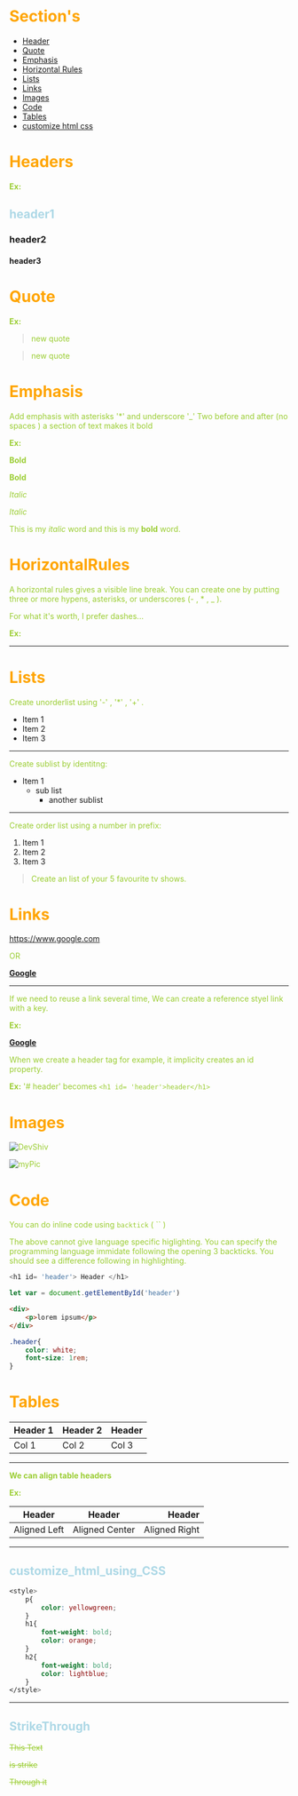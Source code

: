# Section's

- [Header](#Headers)
- [Quote](#Quote)
- [Emphasis](#Emphasis)
- [Horizontal Rules](#HorizontalRules)
- [Lists](#Lists)
- [Links](#Links)
- [Images](#Images)
- [Code](#Code)
- [Tables](#Tables)
- [customize html css](#customize_html_using_CSS)

# Headers

**Ex:**

## header1

### header2

#### header3

# Quote

**Ex:**

> new quote

> new quote

# Emphasis

Add emphasis with asterisks '\*' and underscore '\_'
Two before and after (no spaces ) a section of text makes it bold

**Ex:**

**Bold**

**Bold**

_Italic_

_Italic_

This is my _italic_ word and this is my **bold** word.

# HorizontalRules

A horizontal rules gives a visible line break. You can create one by putting three or more hypens, asterisks, or underscores (- , \* , \_ ).

For what it's worth, I prefer dashes...

**Ex:**

---

# Lists

Create unorderlist using '-' , '\*' , '+' .

- Item 1
- Item 2
- Item 3

---

Create sublist by identitng:

- Item 1
  - sub list
    - another sublist

---

Create order list using a number in prefix:

1. Item 1
1. Item 2
1. Item 3

> Create an list of your 5 favourite tv shows.

# Links

<https://www.google.com>

OR

[**Google**](https://www.google.com)

---

If we need to reuse a link several time, We can create a reference styel link with a key.

**Ex:**

[mainlink]: https://www.google.com

[**Google**][mainlink]

When we create a header tag for example, it implicity creates an id property.

**Ex:** '# header' becomes `<h1 id= 'header'>header</h1>`

# Images

![DevShiv]()

[profile]: https://markdown-here.com/img/icon256.png

![myPic][profile]

# Code

You can do inline code using `backtick` ( `` )

The above cannot give language specific higlighting. You can specify the programming language immidate following the opening 3 backticks.
You should see a difference following in highlighting.

```JavaScript
<h1 id= 'header'> Header </h1>

let var = document.getElementById('header')
```

```HTML
<div>
    <p>lorem ipsum</p>
</div>
```

```CSS
.header{
    color: white;
    font-size: 1rem;
}
```

# Tables

| Header 1 | Header 2 | Header |
| -------- | -------- | ------ |
| Col 1    | Col 2    | Col 3  |

---

**We can align table headers**

**Ex:**

| Header       |     Header     |        Header |
| ------------ | :------------: | ------------: |
| Aligned Left | Aligned Center | Aligned Right |

---

## customize_html_using_CSS

<style>
    body{
        background: ;
    }
    p{
        color: yellowgreen;
    }
    h1{
        font-weight: bold;
        color: orange;
    }
    h2{
        font-weight: bold;
        color: lightblue;
    }
</style>

```CSS
<style>
    p{
        color: yellowgreen;
    }
    h1{
        font-weight: bold;
        color: orange;
    }
    h2{
        font-weight: bold;
        color: lightblue;
    }
</style>
```
---

## StrikeThrough

~~This Text~~

~~is strike~~

~~Through it~~

